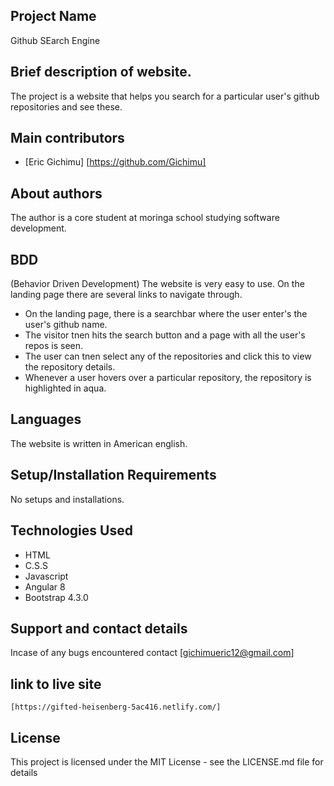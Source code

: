## Project Name
 Github SEarch Engine

## Brief description of website.
The project is a website that helps you search for a particular user's github repositories and see these.

## Main contributors
- [Eric Gichimu] [https://github.com/Gichimu]


## About authors
The author is a core student at moringa school studying software development.

## BDD
(Behavior Driven Development)
The website is very easy to use. On the landing page there are several links to navigate through.
* On the landing page, there is a searchbar where the user enter's the user's github name.
* The visitor tnen hits the search button and a page with all the user's repos is seen.
* The user can tnen select any of the repositories and click this to view the repository details.
* Whenever a user hovers over a particular repository, the repository is highlighted in aqua.


 
## Languages
The website is written in American english.
## Setup/Installation Requirements
No setups and installations.
## Technologies Used
* HTML
* C.S.S
* Javascript
* Angular 8
* Bootstrap 4.3.0

## Support and contact details
 Incase of any bugs encountered contact [gichimueric12@gmail.com]

 ## link to live site
    [https://gifted-heisenberg-5ac416.netlify.com/]
 
 ## License
This project is licensed under the MIT License - see the LICENSE.md file for details

